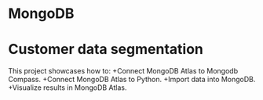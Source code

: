 # MongoDB
# Customer data segmentation
This project showcases how to:
+Connect MongoDB Atlas to Mongodb Compass.
+Connect MongoDB Atlas to Python.
+Import data into MongoDB.
+Visualize results in MongoDB Atlas.
